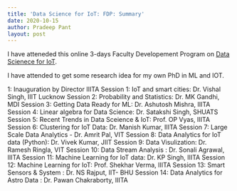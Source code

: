 ```yaml
---
title: 'Data Science for IoT: FDP: Summary'
date: 2020-10-15
author: Pradeep Pant
layout: post
---
```

  I have atteneded this online 3-days Faculty Developement Program on [Data Scienece for IoT](https://diot.iiita.ac.in/). 

I have attended to get some research idea for my own PhD in ML and IOT.

1: Inauguration by Director IIITA
Session 1: IoT and smart cities: Dr. Vishal Singh, IIIT Lucknow
Session 2: Probability and Statistics: Dr. MK Gandhi, MDI
Session 3: Getting Data Ready for ML: Dr. Ashutosh Mishra, IIITA
Session 4: Linear algebra for Data Science: Dr. Satakshi Singh, SHUATS
Session 5: Recent Trends in Data Sceience & IoT: Prof. OP Vyas, IIITA
Session 6: Clustering for IoT Data: Dr. Manish Kumar, IIITA
Session 7: Large Scale Data Analytics - Dr. Amrit Pal, VIT
Session 8: Data Analytics for IoT data (Python): Dr. Vivek Kumar, JIIT
Session 9: Data Visulization: Dr. Ramesh Ringla, VIT
Session 10: Data Stream Analysis : Dr. Sonali Agrawal, IIITA
Session 11: Machine Learning for IoT data: Dr. KP Singh, IIITA
Session 12: Machine Learning for IoT: Prof. Shekhar Verma, IIITA
Session 13: Smart Sensors & System : Dr. NS Rajput, IIT- BHU
Session 14: Data Analytics for Astro Data : Dr. Pawan Chakraborty, IIITA


